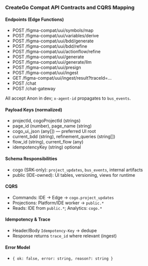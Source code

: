 ### CreateGo Compat API Contracts and CQRS Mapping

#### Endpoints (Edge Functions)
- POST /figma-compat/uui/symbols/map
- POST /figma-compat/uui/variables/derive
- POST /figma-compat/uui/bdd/generate
- POST /figma-compat/uui/bdd/refine
- POST /figma-compat/uui/actionflow/refine
- POST /figma-compat/uui/generate
- POST /figma-compat/uui/generate/llm
- POST /figma-compat/uui/presign
- POST /figma-compat/uui/ingest
- GET  /figma-compat/uui/ingest/result?traceId=...
- POST /chat
- POST /chat-gateway

All accept Anon in dev; `x-agent-id` propagates to `bus_events`.

#### Payload Keys (normalized)
- projectId, cogoProjectId (strings)
- page_id (number), page_name (string)
- cogo_ui_json (any[]) — preferred UI root
- current_bdd (string), refinement_queries (string[])
- flow_id (string), current_flow (any)
- idempotencyKey (string) optional

#### Schema Responsibilities
- cogo (SRK-only): `project_updates`, `bus_events`, internal artifacts
- public (IDE-owned): UI tables, versioning, views for runtime

#### CQRS
- Commands: IDE → Edge → `cogo.project_updates`
- Projections: Platform/IDE worker → `public.*`
- Reads: IDE from `public.*`; Analytics: `cogo.*`

#### Idempotency & Trace
- Header/Body `Idempotency-Key` → dedupe
- Response returns `trace_id` where relevant (ingest)

#### Error Model
- `{ ok: false, error: string, reason?: string }`
